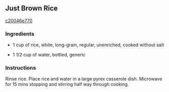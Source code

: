 ## Just Brown Rice

[c20046e770](http://www.food.com/recipe/just-brown-rice-276986)

### Ingredients

 - 1 cup of rice, white, long-grain, regular, unenriched, cooked without salt

 - 1 1/2 cup of water, bottled, generic

### Instructions

Rinse rice. Place rice and water in a large pyrex casserole dish. Microwave for 15 mins stopping and stirring half way through cooking.